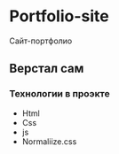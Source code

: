 # Portfolio-site
Сайт-портфолио
## Верстал сам
### Технологии в проэкте
- Html
- Css
- js
- Normaliize.css
